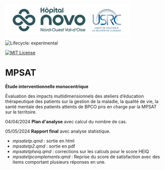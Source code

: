 ![USRC](novo_usrc.png)

<!-- badges: start -->

![Lifecycle: experimental](https://img.shields.io/badge/lifecycle-experimental-orange.svg)

[![MIT License](https://img.shields.io/badge/License-MIT-green.svg)](https://choosealicense.com/licenses/mit/)

<!-- badges: end -->

# MPSAT

**Étude interventionnelle monocentrique**

Évaluation des impacts multidimensionnels des ateliers d’éducation
thérapeutique des patients sur la gestion de la maladie, la qualité
de vie, la santé mentale des patients atteints de BPCO pris en charge par
la MPSAT sur le territoire.

04/04/2024 **Plan d'analyse** avec calcul du nombre de cas.

05/05/2024 **Rapport final** avec analyse statistique.
  
  - *mpsatetp.qmd* : sortie en html
  - *mpsatetp2.qmd* : sortie en pdf 
  - *mpsatetpheiq.qmd* : corrections sur les calculs pour le score HEIQ
  - *mpsatetpcomplements:qmd* : Reprise du score de satisfaction avec des items comportant plusieurs réponses en une.

